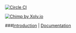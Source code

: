 [![Circle CI](https://circleci.com/gh/xolvio/chimp.svg?style=svg)](https://circleci.com/gh/xolvio/chimp)

[![Chimp by Xolv.io](http://chimpjs.com/images/logo.svg)](http://chimpjs.com/) 

###[Introduction](http://chimpjs.com) | [Documentation](http://chimp.readme.io/docs)
